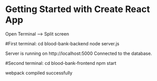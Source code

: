 # Getting Started with Create React App

Open Terminal --> Split screen

#First terminal:
cd blood-bank-backend
node server.js

Server is running on http://localhost:5000
Connected to the database.

#Second terminal:
cd blood-bank-frontend
npm start

webpack compiled successfully


